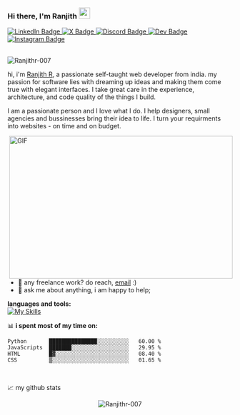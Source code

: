 ### Hi there, I'm Ranjith <img src="https://media.giphy.com/media/hvRJCLFzcasrR4ia7z/giphy.gif" width="25px">
<a href="https://www.linkedin.com/in/ranjith-ramaswamy/">
    <img src="https://img.shields.io/badge/LinkedIn-blue?style=for-the-badge&logo=linkedin&logoColor=white" alt="LinkedIn Badge"/>
</a>
  
<a href="https://x.com/Ranjith77890284">
  <img src="https://img.shields.io/badge/Twitter-black?style=for-the-badge&logo=x&logoColor=white" alt="X Badge"/>
</a>

<a href="https://discordapp.com/users/ranjith9348">
  <img src="https://img.shields.io/badge/Discord-blue?style=for-the-badge&logo=discord&logoColor=white" alt="Discord Badge"/>
</a>
  
<a href="https://dev.to/ranjith007">
  <img src="https://img.shields.io/badge/Dev Community-black?style=for-the-badge&logo=dev.to&logoColor=white" alt="Dev Badge"/>
</a>
  
<a href="www.instagram.com/gypsy._____/?igshid=lh0vgl5pa2ri/">
  <img src="https://img.shields.io/badge/Instagram-red?style=for-the-badge&logo=instagram&logoColor=white" alt="Instagram Badge"/>
</a>
<br><br>
<p align="left"> <img src="https://komarev.com/ghpvc/?username=Ranjithr-007&label=Profile%20views&color=0e75b6&style=flat" alt="Ranjithr-007" /> </p>


hi, i'm [Ranjith R](https://linktr.ee/ranjithgypsy/), a passionate self-taught web developer from india. my passion for software lies with dreaming up ideas and making them come true with elegant interfaces. I take great care in the experience, architecture, and code quality of the things I build.

I am a passionate person and I love what I do. I help designers, small agencies and bussinesses bring their idea to life. I turn your requirments into websites - on time and on budget.


  <img align="right" alt="GIF" src="https://github.com/abhisheknaiidu/abhisheknaiidu/blob/master/code.gif?raw=true" width="500" height="320" />
  
- 💼 any freelance work? do reach, [email](mailto:info.ranjithr@gmail.com) :)
- 💬 ask me about anything, i am happy to help;



**languages and tools:**  
[![My Skills](https://skillicons.dev/icons?i=aws,python,django,react,bootstrap,flask,javascript,c,jquery,docker,java,postgres,nginx,linux,git,figma,stackoverflow,css,cpp,sqlite,heroku,mysql,html,gitlab&perline=6)](https://skillicons.dev)
<!-- <code><img height="30" src="https://raw.githubusercontent.com/github/explore/80688e429a7d4ef2fca1e82350fe8e3517d3494d/topics/django/django.png"></code>
<code><img height="30" src="https://raw.githubusercontent.com/github/explore/80688e429a7d4ef2fca1e82350fe8e3517d3494d/topics/python/python.png"></code>
<code><img height="30" src="https://storage.googleapis.com/cw-p1w5jpim0sdhkccw8gr/media/blog-images/drf-logo2.png"></code>
<code><img height="30" src="https://raw.githubusercontent.com/github/explore/80688e429a7d4ef2fca1e82350fe8e3517d3494d/topics/postgresql/postgresql.png"></code>
<code><img height="30" src="https://raw.githubusercontent.com/github/explore/5c058a388828bb5fde0bcafd4bc867b5bb3f26f3/topics/javascript/javascript.png"></code>
<code><img height="30" src="https://raw.githubusercontent.com/github/explore/80688e429a7d4ef2fca1e82350fe8e3517d3494d/topics/html/html.png"></code>
<code><img height="30" src="https://raw.githubusercontent.com/github/explore/80688e429a7d4ef2fca1e82350fe8e3517d3494d/topics/css/css.png"></code>
<code><img height="30" src="https://raw.githubusercontent.com/github/explore/80688e429a7d4ef2fca1e82350fe8e3517d3494d/topics/jquery/jquery.png"></code>
<code><img height="30" src="https://upload.wikimedia.org/wikipedia/commons/b/b2/Bootstrap_logo.svg"></code>
<code><img height="30" src="https://raw.githubusercontent.com/github/explore/80688e429a7d4ef2fca1e82350fe8e3517d3494d/topics/git/git.png"></code> -->

📊 **i spent most of my time on:**
<!--START_SECTION:waka-->
```text
Python       ███████████████░░░░░░░░░░   60.00 % 
JavaScripts  ███████░░░░░░░░░░░░░░░░░░   29.95 % 
HTML         █▓░░░░░░░░░░░░░░░░░░░░░░░   08.40 % 
CSS          ▒░░░░░░░░░░░░░░░░░░░░░░░░   01.65 % 
```
<!--END_SECTION:waka-->
<br>

📈 my github stats
<p align="center"> <img src="https://github-readme-stats.vercel.app/api?username=Ranjithr-007&show_icons=true&theme=gotham" alt="Ranjithr-007" />



